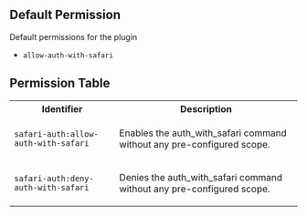 ## Default Permission

Default permissions for the plugin

- `allow-auth-with-safari`

## Permission Table

<table>
<tr>
<th>Identifier</th>
<th>Description</th>
</tr>


<tr>
<td>

`safari-auth:allow-auth-with-safari`

</td>
<td>

Enables the auth_with_safari command without any pre-configured scope.

</td>
</tr>

<tr>
<td>

`safari-auth:deny-auth-with-safari`

</td>
<td>

Denies the auth_with_safari command without any pre-configured scope.

</td>
</tr>
</table>
